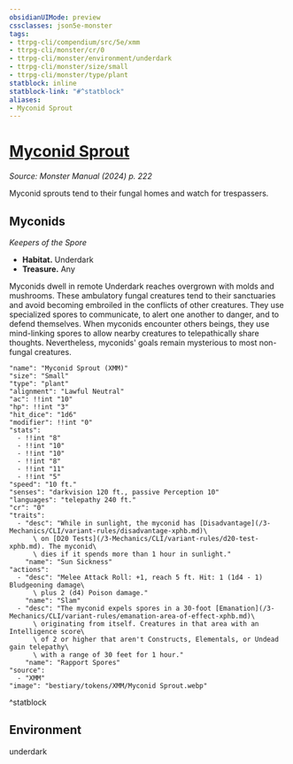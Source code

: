 ```yaml
---
obsidianUIMode: preview
cssclasses: json5e-monster
tags:
- ttrpg-cli/compendium/src/5e/xmm
- ttrpg-cli/monster/cr/0
- ttrpg-cli/monster/environment/underdark
- ttrpg-cli/monster/size/small
- ttrpg-cli/monster/type/plant
statblock: inline
statblock-link: "#^statblock"
aliases:
- Myconid Sprout
---
```

# [Myconid Sprout](3-Mechanics\CLI\bestiary\plant/myconid-sprout-xmm.md)
*Source: Monster Manual (2024) p. 222*  

Myconid sprouts tend to their fungal homes and watch for trespassers.

## Myconids

*Keepers of the Spore*

- **Habitat.** Underdark  
- **Treasure.** Any  

Myconids dwell in remote Underdark reaches overgrown with molds and mushrooms. These ambulatory fungal creatures tend to their sanctuaries and avoid becoming embroiled in the conflicts of other creatures. They use specialized spores to communicate, to alert one another to danger, and to defend themselves. When myconids encounter others beings, they use mind-linking spores to allow nearby creatures to telepathically share thoughts. Nevertheless, myconids' goals remain mysterious to most non-fungal creatures.

```statblock
"name": "Myconid Sprout (XMM)"
"size": "Small"
"type": "plant"
"alignment": "Lawful Neutral"
"ac": !!int "10"
"hp": !!int "3"
"hit_dice": "1d6"
"modifier": !!int "0"
"stats":
  - !!int "8"
  - !!int "10"
  - !!int "10"
  - !!int "8"
  - !!int "11"
  - !!int "5"
"speed": "10 ft."
"senses": "darkvision 120 ft., passive Perception 10"
"languages": "telepathy 240 ft."
"cr": "0"
"traits":
  - "desc": "While in sunlight, the myconid has [Disadvantage](/3-Mechanics/CLI/variant-rules/disadvantage-xphb.md)\
      \ on [D20 Tests](/3-Mechanics/CLI/variant-rules/d20-test-xphb.md). The myconid\
      \ dies if it spends more than 1 hour in sunlight."
    "name": "Sun Sickness"
"actions":
  - "desc": "Melee Attack Roll: +1, reach 5 ft. Hit: 1 (1d4 - 1) Bludgeoning damage\
      \ plus 2 (d4) Poison damage."
    "name": "Slam"
  - "desc": "The myconid expels spores in a 30-foot [Emanation](/3-Mechanics/CLI/variant-rules/emanation-area-of-effect-xphb.md)\
      \ originating from itself. Creatures in that area with an Intelligence score\
      \ of 2 or higher that aren't Constructs, Elementals, or Undead gain telepathy\
      \ with a range of 30 feet for 1 hour."
    "name": "Rapport Spores"
"source":
  - "XMM"
"image": "bestiary/tokens/XMM/Myconid Sprout.webp"
```
^statblock

## Environment

underdark